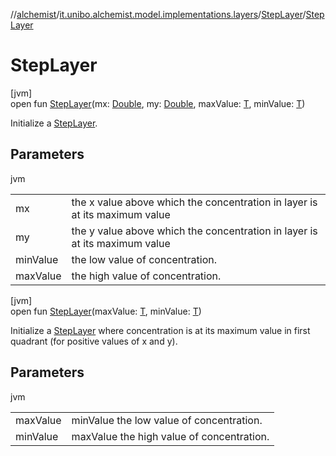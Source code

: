 //[alchemist](../../../index.md)/[it.unibo.alchemist.model.implementations.layers](../index.md)/[StepLayer](index.md)/[StepLayer](-step-layer.md)

# StepLayer

[jvm]\
open fun [StepLayer](-step-layer.md)(mx: [Double](https://kotlinlang.org/api/latest/jvm/stdlib/kotlin/-double/index.html), my: [Double](https://kotlinlang.org/api/latest/jvm/stdlib/kotlin/-double/index.html), maxValue: [T](../../it.unibo.alchemist.model.implementations.timedistributions/-weibull-distributed-weibull-time/index.md), minValue: [T](../../it.unibo.alchemist.model.implementations.timedistributions/-weibull-distributed-weibull-time/index.md))

Initialize a [StepLayer](index.md).

## Parameters

jvm

| | |
|---|---|
| mx | the x value above which the concentration in layer is at its maximum value |
| my | the y value above which the concentration in layer is at its maximum value |
| minValue | the low value of concentration. |
| maxValue | the high value of concentration. |

[jvm]\
open fun [StepLayer](-step-layer.md)(maxValue: [T](../../it.unibo.alchemist.model.implementations.timedistributions/-weibull-distributed-weibull-time/index.md), minValue: [T](../../it.unibo.alchemist.model.implementations.timedistributions/-weibull-distributed-weibull-time/index.md))

Initialize a [StepLayer](index.md) where concentration is at its maximum value in first quadrant (for positive values of x and y).

## Parameters

jvm

| | |
|---|---|
| maxValue | minValue the low value of concentration. |
| minValue | maxValue the high value of concentration. |
